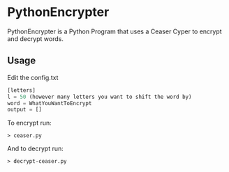 # PythonEncrypter

PythonEncrypter is a Python Program that uses a Ceaser Cyper to encrypt and decrypt words.


## Usage

Edit the config.txt 

```python
[letters]
l = 50 (however many letters you want to shift the word by)
word = WhatYouWantToEncrypt
output = []
```
To encrypt run:
```console
> ceaser.py
```
And to decrypt run:
```console
> decrypt-ceaser.py
```